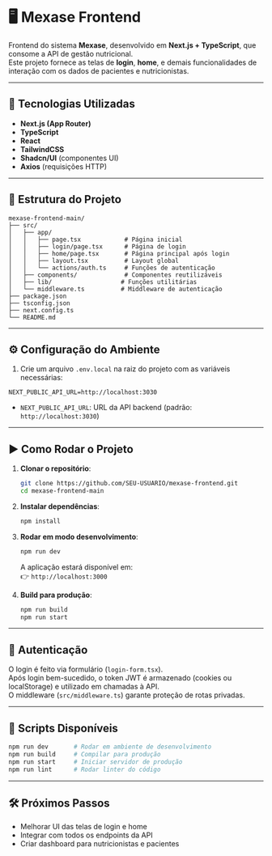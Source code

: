 # 🖥️ Mexase Frontend

Frontend do sistema **Mexase**, desenvolvido em **Next.js + TypeScript**, que consome a API de gestão nutricional.  
Este projeto fornece as telas de **login**, **home**, e demais funcionalidades de interação com os dados de pacientes e nutricionistas.

---

## 🚀 Tecnologias Utilizadas

- **Next.js (App Router)**
- **TypeScript**
- **React**
- **TailwindCSS**
- **Shadcn/UI** (componentes UI)
- **Axios** (requisições HTTP)

---

## 📂 Estrutura do Projeto

```
mexase-frontend-main/
├── src/
│   ├── app/
│   │   ├── page.tsx            # Página inicial
│   │   ├── login/page.tsx      # Página de login
│   │   ├── home/page.tsx       # Página principal após login
│   │   ├── layout.tsx          # Layout global
│   │   └── actions/auth.ts     # Funções de autenticação
│   ├── components/             # Componentes reutilizáveis
│   ├── lib/                   # Funções utilitárias
│   └── middleware.ts          # Middleware de autenticação
├── package.json
├── tsconfig.json
├── next.config.ts
└── README.md
```

---

## ⚙️ Configuração do Ambiente

1. Crie um arquivo `.env.local` na raiz do projeto com as variáveis necessárias:

```env
NEXT_PUBLIC_API_URL=http://localhost:3030
```

- `NEXT_PUBLIC_API_URL`: URL da API backend (padrão: `http://localhost:3030`)

---

## ▶️ Como Rodar o Projeto

1. **Clonar o repositório**:
   ```bash
   git clone https://github.com/SEU-USUARIO/mexase-frontend.git
   cd mexase-frontend-main
   ```

2. **Instalar dependências**:
   ```bash
   npm install
   ```

3. **Rodar em modo desenvolvimento**:
   ```bash
   npm run dev
   ```
   A aplicação estará disponível em:  
   👉 `http://localhost:3000`

4. **Build para produção**:
   ```bash
   npm run build
   npm run start
   ```

---

## 🔑 Autenticação

O login é feito via formulário (`login-form.tsx`).  
Após login bem-sucedido, o token JWT é armazenado (cookies ou localStorage) e utilizado em chamadas à API.  
O middleware (`src/middleware.ts`) garante proteção de rotas privadas.

---

## 📜 Scripts Disponíveis

```bash
npm run dev       # Rodar em ambiente de desenvolvimento
npm run build     # Compilar para produção
npm run start     # Iniciar servidor de produção
npm run lint      # Rodar linter do código
```

---

## 🛠️ Próximos Passos

- Melhorar UI das telas de login e home
- Integrar com todos os endpoints da API
- Criar dashboard para nutricionistas e pacientes
